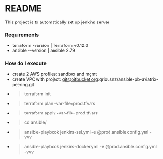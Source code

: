 # README #

This project is to automatically set up jenkins server

### Requirements ###

* terraform -version | Terraform v0.12.6
* ansible --version  | ansible 2.7.9


### How do I execute ###

* create 2 AWS profiles: sandbox and mgmt
* create VPC with project: git@bitbucket.org:qriousnz/ansible-pb-aviatrix-peering.git
* > terraform init
* > terraform plan -var-file=prod.tfvars
* > terraform apply -var-file=prod.tfvars
* > cd ansible/
* > ansible-playbook  jenkins-ssl.yml -e @prod.ansible.config.yml -vvv
* > ansible-playbook  jenkins-docker.yml -e @prod.ansible.config.yml -vvv

